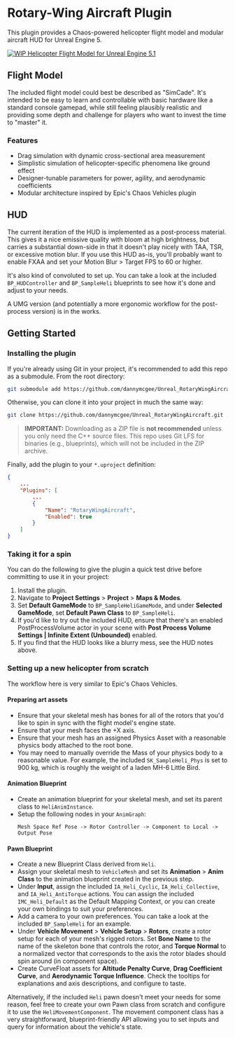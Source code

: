 # Rotary-Wing Aircraft Plugin

This plugin provides a Chaos-powered helicopter flight model and modular
aircraft HUD for Unreal Engine 5.

[
	![
		WIP Helicopter Flight Model for Unreal Engine 5.1
	](https://img.youtube.com/vi/ig98iGbf2Bw/maxresdefault.jpg)
](https://www.youtube.com/watch?v=ig98iGbf2Bw "Watch on YouTube")

## Flight Model

The included flight model could best be described as "SimCade". It's intended to
be easy to learn and controllable with basic hardware like a standard console
gamepad, while still feeling plausibly realistic and providing some depth and
challenge for players who want to invest the time to "master" it.

### Features

* Drag simulation with dynamic cross-sectional area measurement
* Simplistic simulation of helicopter-specific phenomena like ground effect
* Designer-tunable parameters for power, agility, and aerodynamic coefficients
* Modular architecture inspired by Epic's Chaos Vehicles plugin

## HUD

The current iteration of the HUD is implemented as a post-process material. This
gives it a nice emissive quality with bloom at high brightness, but carries a
substantial down-side in that it doesn't play nicely with TAA, TSR, or excessive
motion blur. If you use this HUD as-is, you'll probably want to enable FXAA and
set your Motion Blur > Target FPS to 60 or higher.

It's also kind of convoluted to set up. You can take a look at the included
`BP_HUDController` and `BP_SampleHeli` blueprints to see how it's done and
adjust to your needs.

A UMG version (and potentially a more ergonomic workflow for the post-process
version) is in the works.

## Getting Started

### Installing the plugin

If you're already using Git in your project, it's recommended to add this repo
as a submodule. From the root directory:

```sh
git submodule add https://github.com/dannymcgee/Unreal_RotaryWingAircraft.git ./Plugins/Gameplay/RotaryWingAircraft
```

Otherwise, you can clone it into your project in much the same way:

```sh
git clone https://github.com/dannymcgee/Unreal_RotaryWingAircraft.git ./Plugins/Gameplay/RotaryWingAircraft
```

> **IMPORTANT:** Downloading as a ZIP file is **not recommended** unless you only need the C++ source
files. This repo uses Git LFS for binaries (e.g., blueprints), which will not be
included in the ZIP archive.

Finally, add the plugin to your `*.uproject` definition:

```json
{
	...
	"Plugins": [
		...
		{
			"Name": "RotaryWingAircraft",
			"Enabled": true
		}
	]
}
```

### Taking it for a spin

You can do the following to give the plugin a quick test drive before committing
to use it in your project:

1. Install the plugin.
1. Navigate to **Project Settings** > **Project** > **Maps & Modes**.
1. Set **Default GameMode** to `BP_SampleHeliGameMode`, and under
   **Selected GameMode**, set **Default Pawn Class** to `BP_SampleHeli`.
1. If you'd like to try out the included HUD, ensure that there's an enabled
   PostProcessVolume actor in your scene with **Post Process Volume Settings |
	Infinite Extent (Unbounded)** enabled.
1. If you find that the HUD looks like a blurry mess, see the HUD notes above.

### Setting up a new helicopter from scratch

The workflow here is very similar to Epic's Chaos Vehicles.

#### Preparing art assets

* Ensure that your skeletal mesh has bones for all of the rotors that you'd like
  to spin in sync with the flight model's engine state.
* Ensure that your mesh faces the +X axis.
* Ensure that your mesh has an assigned Physics Asset with a reasonable physics
  body attached to the root bone.
* You may need to manually override the Mass of your physics body to a
  reasonable value. For example, the included `SK_SampleHeli_Phys` is set to 900
  kg, which is roughly the weight of a laden MH-6 Little Bird.

#### Animation Blueprint

* Create an animation blueprint for your skeletal mesh, and set its parent class
  to `HeliAnimInstance`.
* Setup the following nodes in your `AnimGraph`:
  ```
  Mesh Space Ref Pose -> Rotor Controller -> Component to Local -> Output Pose
  ```

#### Pawn Blueprint

* Create a new Blueprint Class derived from `Heli`.
* Assign your skeletal mesh to `VehicleMesh` and set its **Animation** > **Anim
  Class** to the animation blueprint created in the previous step.
* Under **Input**, assign the included `IA_Heli_Cyclic`, `IA_Heli_Collective`,
  and `IA_Heli_AntiTorque` actions. You can assign the included
  `IMC_Heli_Default` as the Default Mapping Context, or you can create your own
  bindings to suit your preferences.
* Add a camera to your own preferences. You can take a look at the included
  `BP_SampleHeli` for an example.
* Under **Vehicle Movement** > **Vehicle Setup** > **Rotors**, create a rotor
  setup for each of your mesh's rigged rotors. Set **Bone Name** to the name of
  the skeleton bone that controls the rotor, and **Torque Normal** to a
  normalized vector that corresponds to the axis the rotor blades should spin
  around (in component space).
* Create CurveFloat assets for **Altitude Penalty Curve**, **Drag Coefficient
  Curve**, and **Aerodynamic Torque Influence**. Check the tooltips for
  explanations and axis descriptions, and configure to taste.

Alternatively, if the included `Heli` pawn doesn't meet your needs for some
reason, feel free to create your own Pawn class from scratch and configure it to
use the `HeliMovementComponent`. The movement component class has a very
straightforward, blueprint-friendly API allowing you to set inputs and query for
information about the vehicle's state.
